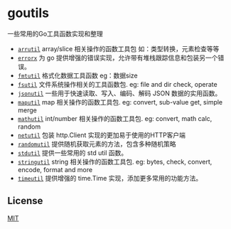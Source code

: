 # goutils

一些常用的Go工具函数实现和整理

- [`arrutil`](./arrutil) array/slice 相关操作的函数工具包 如：类型转换，元素检查等等
- [`errorx`](./errorx)  为 go 提供增强的错误实现，允许带有堆栈跟踪信息和包装另一个错误。
- [`fmtutil`](./fmtutil) 格式化数据工具函数 eg：数据size
- [`fsutil`](./fsutil) 文件系统操作相关的工具函数包. eg: file and dir check, operate
- [`jsonutil`](./jsonutil) 一些用于快速读取、写入、编码、解码 JSON 数据的实用函数。
- [`maputil`](./maputil) map 相关操作的函数工具包. eg: convert, sub-value get, simple merge
- [`mathutil`](./mathutil) int/number 相关操作的函数工具包. eg: convert, math calc, random
- [`netutil`](./netutil) 包装 http.Client 实现的更加易于使用的HTTP客户端
- [`randomutil`](./randomutil) 提供随机获取元素的方法，包含多种随机策略
- [`stdutil`](./stdutil) 提供一些常用的 std util 函数。
- [`stringutil`](./stringutil) string 相关操作的函数工具包. eg: bytes, check, convert, encode, format and more
- [`timeutil`](./timeutil) 提供增强的 time.Time 实现，添加更多常用的功能方法。

## License

[MIT](LICENSE)
